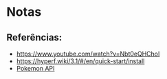 # Notas

## Referências:
- https://www.youtube.com/watch?v=Nbt0eQHChoI
- https://hyperf.wiki/3.1/#/en/quick-start/install
- [Pokemon API](https://pokeapi.co/api/v2/pokemon)
